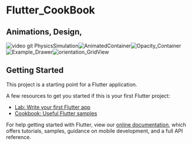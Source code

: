 # Flutter_CookBook 

## Animations, Design, 

![video git PhysicsSimulation](https://user-images.githubusercontent.com/26884820/78319346-581d6e00-753d-11ea-98d0-e531d0f4ab7a.gif)![AnimatedContainer](https://user-images.githubusercontent.com/26884820/78321240-c8c68980-7541-11ea-9fdc-bc260c31112e.gif)![Opacity_Container](https://user-images.githubusercontent.com/26884820/78372710-fd692e00-759f-11ea-9d00-de01395762ac.gif)![Example_Drawer](https://user-images.githubusercontent.com/26884820/78571836-115d9b80-77fd-11ea-9462-ab09c073e417.gif)![orientation_GridView](https://user-images.githubusercontent.com/26884820/78605127-5ef3fb80-7831-11ea-8bdc-8bc6ba4d9e58.gif)






## Getting Started

This project is a starting point for a Flutter application.

A few resources to get you started if this is your first Flutter project:

- [Lab: Write your first Flutter app](https://flutter.dev/docs/get-started/codelab)
- [Cookbook: Useful Flutter samples](https://flutter.dev/docs/cookbook)

For help getting started with Flutter, view our
[online documentation](https://flutter.dev/docs), which offers tutorials,
samples, guidance on mobile development, and a full API reference.
